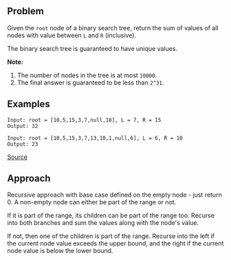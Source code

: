 ## Problem
Given the `root` node of a binary search tree, return the sum of values of all nodes with value between `L` and `R` (inclusive).

The binary search tree is guaranteed to have unique values.

**Note:**
1. The number of nodes in the tree is at most `10000`.
2. The final answer is guaranteed to be less than `2^31`.

## Examples
```
Input: root = [10,5,15,3,7,null,18], L = 7, R = 15
Output: 32
```
```
Input: root = [10,5,15,3,7,13,18,1,null,6], L = 6, R = 10
Output: 23
```

[Source](https://leetcode.com/problems/range-sum-of-bst/)

## Approach
Recursive approach with base case defined on the empty node - just return 0.
A non-empty node can either be part of the range or not.

If it is part of the range, its children can be part of the range too. Recurse into both branches and sum the values along with the node's value.

If not, then one of the children is part of the range. Recurse into the left if the current node value exceeds the upper bound, and the right if the current node value is below the lower bound.


